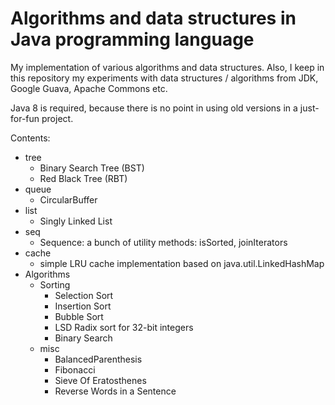 Algorithms and data structures in Java programming language
==============

My implementation of various algorithms and data structures. Also, I keep in this repository my experiments with
data structures / algorithms from JDK, Google Guava, Apache Commons etc.

Java 8 is required, because there is no point in using old versions in a just-for-fun project.

Contents:

* tree
  * Binary Search Tree (BST)
  * Red Black Tree (RBT)
* queue
  * CircularBuffer
* list
  * Singly Linked List
* seq
   * Sequence: a bunch of utility methods: isSorted, joinIterators
* cache
   * simple LRU cache implementation based on java.util.LinkedHashMap
* Algorithms
   * Sorting
     * Selection Sort
     * Insertion Sort
     * Bubble Sort
     * LSD Radix sort for 32-bit integers
     * Binary Search
   * misc
     * BalancedParenthesis
     * Fibonacci
     * Sieve Of Eratosthenes
     * Reverse Words in a Sentence